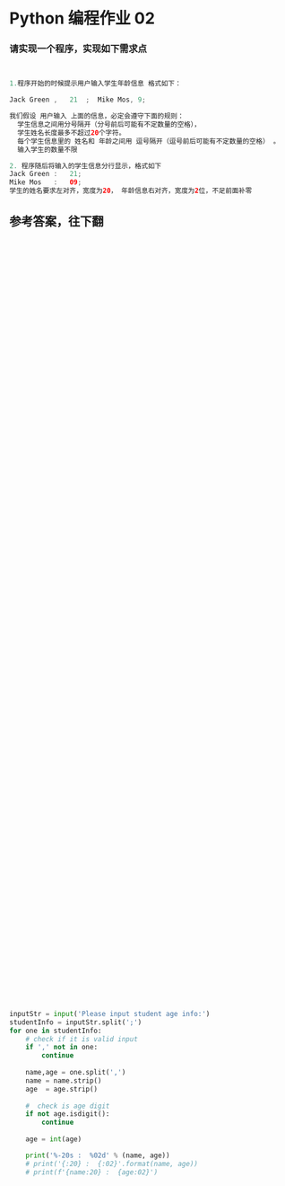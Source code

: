 # Python 编程作业 02 

### 请实现一个程序，实现如下需求点

```java


1.程序开始的时候提示用户输入学生年龄信息 格式如下：

Jack Green ,   21  ;  Mike Mos, 9;

我们假设 用户输入 上面的信息，必定会遵守下面的规则：
  学生信息之间用分号隔开（分号前后可能有不定数量的空格），
  学生姓名长度最多不超过20个字符。
  每个学生信息里的 姓名和 年龄之间用 逗号隔开（逗号前后可能有不定数量的空格） 。
  输入学生的数量不限

2. 程序随后将输入的学生信息分行显示，格式如下
Jack Green :   21;
Mike Mos   :   09;
学生的姓名要求左对齐，宽度为20， 年龄信息右对齐，宽度为2位，不足前面补零


```



## 参考答案，往下翻


<br><br><br><br><br><br><br><br><br><br><br><br><br><br><br><br><br><br><br><br>
<br><br><br><br><br><br><br><br><br><br><br><br><br><br><br><br><br><br><br><br>
<br><br><br><br><br><br><br><br><br><br><br><br><br><br><br><br><br><br><br><br>
<br><br><br><br><br><br><br><br><br><br><br><br><br><br><br><br><br><br><br><br>

```python
inputStr = input('Please input student age info:')
studentInfo = inputStr.split(';')
for one in studentInfo:
    # check if it is valid input 
    if ',' not in one: 
        continue
        
    name,age = one.split(',')
    name = name.strip()
    age  = age.strip()
    
    #  check is age digit
    if not age.isdigit():
        continue
    
    age = int(age)

    print('%-20s :  %02d' % (name, age))
    # print('{:20} :  {:02}'.format(name, age))
    # print(f'{name:20} :  {age:02}')
```
